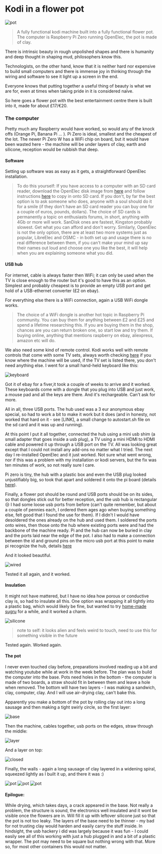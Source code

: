 # Kodi in a flower pot

  ![pot](../pics/clay1_done2_m.jpg)

> A fully functional kodi machine built into a fully functional flower pot.
> The computer is Raspberry Pi Zero running OpenElec, the pot is made of clay.


There is intrinsic beauty in rough unpolished shapes and there is humanity and deep thought in shaping mud, philosophers know this.

Technologists, on the other hand, know that it is neither hard nor expensive to build small computers and there is immense joy in thinking through the wiring and software to see it light up a screen in the end.

Everyone knows that putting together a useful thing of beauty is what we are for, even at times when taking pride in it is considered naïve.

So here goes a flower pot with the best entertainment centre there is built into it, made for about £17/€20.


### The computer

Pretty much any Raspberry would have worked, so would any of the knock offs (Orange Pi, Banana Pi ... ). Pi Zero is ideal, smallest and the cheapest of the lot. The newer Pi Zero W has a WiFi chip on board, but it would have been wasted here - the machine will be under layers of clay, earth and silicone, reception would be rubbish that deep.

#### Software
Setting up software was as easy as it gets, a straightforward OpenElec installation. 

> To do this yourself:
> If you have access to a computer with an SD card reader, download the OpenElec disk image from [here](http://openelec.tv/get-openelec)  and follow instructions [here](https://www.raspberrypi.org/documentation/installation/installing-images/) to copy in onto SD card. If you don't, by far the best option is to ask someone who does, anyone with a soul should do it for a smile (if they don't have an SD card reader you can buy one for a couple of euros, pounds, dollars).
> The choice of SD cards is permanently a topic on enthusiasts forums, in short, anything with 4Gb or more will work. SanDisk ones are fastest, Kingston probably slowest. Get what you can afford and don't worry.
> Similarly, OpenElec is not the only option, there are at least two more systems just as popular, LibreElec and OSMC - in both set up and usage there is no real difference between them, if you can't make your mind up say their names out loud and choose one you like the best, it will help when you are explaining someone what you did.


#### USB hub

For internet, cable is always faster then WiFi; it can only be used when the TV is close enough to the router but it's good to have this as an option. 
Simplest and probably cheapest is to provide an empty USB port and get hold of a USB-ethernet converter (£2 on ebay). 

For everything else there is a WiFi connection, again a USB WiFi dongle works. 

> The choice of a WiFi dongle is another hot topic in Raspberry Pi community. You can buy them for anything between £2 and £25 and spend a lifetime researching this. If you are buying them in the shop, chances are you can return broken one, so start low and try them. If buying online, anything that mentions raspberry on ebay, aliexpress, amazon etc will do.

We also need some kind of remote control. Kodi works well with remote controls that come with some TV sets, always worth checking [here](http://kodi.wiki/view/CEC) if you know where the machine will be used, if the TV set is listed there, you don't need anything else. I went for a small hand-held keyboard like this: 

![keyboard](../pics/kbd.jpg)

Got it of ebay for a fiver,it took a couple of weeks to arrive and it worked. These keyboards come with a dongle that you plug into USB and just work, a mouse pad and all the keys are there. And it's rechargeable. Can't ask for more.

All in all, three USB ports. The hub used was a 3 eur anonymous ebay special, so had to work a bit to make it work but it does (and in honesty, not worked that hard on it - see [LINK], a small change to autostart.sh file on the sd card and it was up and running).

At this point I put it all together, connected the hub using a mini usb shim (a small adapter that goes inside a usb plug), a TV using a mini HDMI to HDMI cable and powered it up through a USB port on the TV. All was looking great except that I could not install any add-ons no matter what I tried. The next day I re-installed OpenElec and it just worked. Not sure what went wrong, nor if this was a problem with my installation or kodi servers, but the fix was ten minutes of work, so not really sure I care.

Pi zero is tiny, the hub with a plastic box and even the USB plug looked unjustifiably big, so took that apart and soldered it onto the pi board (details [here](https://github.com/unusualcomputers/unusualcomputers/blob/master/writing/text/usbnotes.md#hack-one-software)).

Finally, a flower pot should be round and USB ports should be on its sides, so that dongles stick out for better reception, and the usb hub is rectangular :unamused: 
I had some loose usb ports from before (can't quite remember, but about a couple of pennies each, I ordered them ages ago when buying something else, felt good that I found the use for them). If I didn't I would have desoldered the ones already on the hub and used them. I soldered the ports onto wires, then those onto the hub where existing ports were and had the backbone of the machine ready. Pi and the hub can now be buried in clay and the ports laid near the edge of the pot. I also had to make a connection between the id and ground pins on the micro usb port at this point to make pi recognize the hub, details [here](https://github.com/unusualcomputers/unusualcomputers/blob/master/writing/text/usbnotes.md#soldering-the-hub-to-pi-zero)

And it looked beautiful.

![wired](../pics/clay1_wired2_s.jpg)

Tested it all again, and it worked.

#### Insulation

It might not have mattered, but I have no idea how porous or conductive clay is, so had to insulate all this. One option was wrapping it all tightly into a plastic bag, which would likely be fine, but wanted to try [home-made sugru](https://github.com/unusualcomputers/unusualcomputers/blob/master/writing/text/silicone_dough.md#notes-on-silicone-doughoogoohome-made-sugru) for a while, and it worked a charm.

![silicone](../pics/clay1_silicone_s.jpg)

> note to self: it looks alien and feels weird to touch, need to use this for something visible in the future


Tested again. Worked again.


#### The pot

I never even touched clay before, preparations involved reading up a bit and watching youtube while at work in the week before. The plan was to build the computer into the base. Pots need holes in the bottom - the computer is made of two boards, a straw should fit in between them and leave a hole when removed. The bottom will have two layers - I was making a sandwich, clay, computer, clay. And I will use air-drying clay, can't bake this.

Apparently you make a bottom of the pot by rolling clay out into a long sausage and then making a tight swirly circle, so the first layer:

![base](../pics/clay1_base_s.jpg)

Then the machine, cables together, usb ports on the edges, straw through the middle:

![layer](../pics/clay1_layer_s.jpg)

And a layer on top:

![closed](../pics/clay1_closed_s.jpg)

Finally, the walls - again a long sausage of clay layered in a widening spiral, squeezed lightly as I built it up, and there it was :)

  ![pot](../pics/clay1_done_s.jpg)
  ![pot](../pics/clay1_done2_s.jpg)
  ![pot](../pics/clay1_done3_s.jpg)

#### Epilogue:

While drying, which takes days, a crack appeared in the base. Not really a problem, the structure is sound, the electronics well insulated and it wont be visible once the flowers are in. Will fill it up with leftover silicone just so that the pot is not too leaky. The layers of the base need to be thinner - my bad for not trusting clay would harden and easily carry the stuff inside. In hindsight, the usb hackery i did was largely because it was fun - I could easily see all of this working with just a hub plugged in and a bit of a plastic wrapper. The pot may need to be square but nothing wrong with that.  More so, for most other containers this would not matter.



